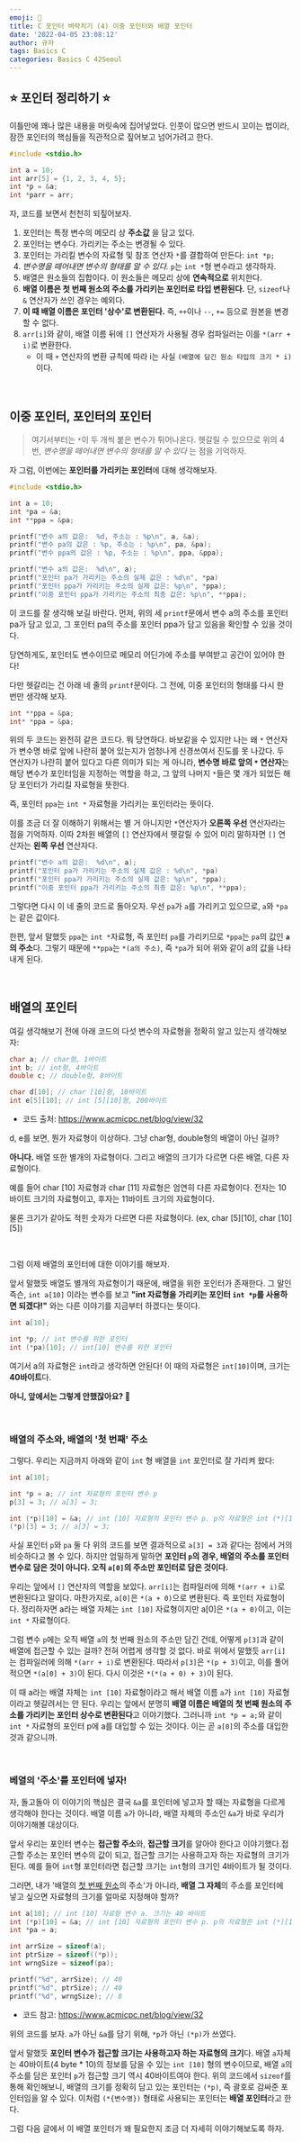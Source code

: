 ```yaml
---
emoji: 🌱
title: C 포인터 벼락치기 (4) 이중 포인터와 배열 포인터
date: '2022-04-05 23:08:12'
author: 규자
tags: Basics C
categories: Basics C 42Seoul
---
```


## ⭐️ 포인터 정리하기 ⭐️

이틀만에 꽤나 많은 내용을 머릿속에 집어넣었다. 인풋이 많으면 반드시 꼬이는 법이라, 잠깐 포인터의 핵심들을 직관적으로 짚어보고 넘어가려고 한다.

```cpp
#include <stdio.h>

int a = 10;
int arr[5] = {1, 2, 3, 4, 5};
int *p = &a;
int *parr = arr;
```

자, 코드를 보면서 천천히 되짚어보자.

1. 포인터는 특정 변수의 메모리 상 **주소값** 을 담고 있다.
2. 포인터는 변수다. 가리키는 주소는 변경될 수 있다.
3. 포인터는 가리킬 변수의 자료형 및 참조 연산자 `*`를 결합하여 만든다: `int *p;`
4. *변수명을 떼어내면 변수의 형태를 알 수 있다.* `p`는 `int *`형 변수라고 생각하자.
5. 배열은 원소들의 집합이다. 이 원소들은 메모리 상에 **연속적으로** 위치한다.
6. **배열 이름은 첫 번째 원소의 주소를 가리키는 포인터로 타입 변환된다.** 단, `sizeof`나 `&` 연산자가 쓰인 경우는 예외다.
7. **이 때 배열 이름은 포인터 '상수'로 변환된다.** 즉, `++`이나 `--`, `+=` 등으로 원본을 변경할 수 없다.
8. `arr[i]`와 같이, 배열 이름 뒤에 `[]` 연산자가 사용될 경우 컴파일러는 이를 `*(arr + i)`로 변환한다. 
    - 이 때 `+` 연산자의 변환 규칙에 따라 i는 사실 `(배열에 담긴 원소 타입의 크기 * i)`이다.

<br/>

## 이중 포인터, 포인터의 포인터
> 여기서부터는 `*`이 두 개씩 붙은 변수가 튀어나온다. 헷갈릴 수 있으므로 위의 4번, *변수명을 떼어내면 변수의 형태를 알 수 있다* 는 점을 기억하자.

자 그럼, 이번에는 **포인터를 가리키는 포인터**에 대해 생각해보자.
```cpp
#include <stdio.h>

int a = 10;
int *pa = &a;
int **ppa = &pa;

printf("변수 a의 값은:  %d, 주소는 : %p\n", a, &a);
printf("변수 pa의 값은 : %p, 주소는 : %p\n", pa, &pa);
printf("변수 ppa의 값은 : %p, 주소는 : %p\n", ppa, &ppa);

printf("변수 a의 값은:  %d\n", a);
printf("포인터 pa가 가리키는 주소의 실제 값은 : %d\n", *pa)
printf("포인터 ppa가 가리키는 주소의 실제 값은: %p\n", *ppa);
printf("이중 포인터 ppa가 가리키는 주소의 최종 값은: %p\n", **ppa);
```
이 코드를 잘 생각해 보길 바란다. 먼저, 위의 세 `printf`문에서 변수 a의 주소를 포인터 pa가 담고 있고, 그 포인터 pa의 주소를 포인터 ppa가 담고 있음을 확인할 수 있을 것이다. 

당연하게도, 포인터도 변수이므로 메모리 어딘가에 주소를 부여받고 공간이 있어야 한다!

다만 헷갈리는 건 아래 네 줄의 `printf`문이다. 그 전에, 이중 포인터의 형태를 다시 한 번만 생각해 보자.
```cpp
int **ppa = &pa;
int* *ppa = &pa;
```
위의 두 코드는 완전히 같은 코드다. 뭐 당연하다. 바보같을 수 있지만 나는 왜 `*` 연산자가 변수명 바로 앞에 나란히 붙어 있는지가 엄청나게 신경쓰여서 진도를 못 나갔다. 두 연산자가 나란히 붙어 있다고 다른 의미가 되는 게 아니라, **변수명 바로 앞의 `*` 연산자**는 해당 변수가 포인터임을 지정하는 역할을 하고, 그 앞의 나머지 `*`들은 몇 개가 되었든 해당 포인터가 가리킬 자료형을 뜻한다. 

즉, 포인터 `ppa`는 `int *` 자료형을 가리키는 포인터라는 뜻이다.

이를 조금 더 잘 이해하기 위해서는 별 거 아니지만 `*`연산자가 **오른쪽 우선** 연산자라는 점을 기억하자. 이따 2차원 배열의 `[]` 연산자에서 헷갈릴 수 있어 미리 말하자면 `[]` 연산자는 **왼쪽 우선** 연산자다.

```cpp
printf("변수 a의 값은:  %d\n", a);
printf("포인터 pa가 가리키는 주소의 실제 값은 : %d\n", *pa)
printf("포인터 ppa가 가리키는 주소의 실제 값은: %p\n", *ppa);
printf("이중 포인터 ppa가 가리키는 주소의 최종 값은: %p\n", **ppa);
```
그렇다면 다시 이 네 줄의 코드로 돌아오자. 우선 `pa`가 `a`를 가리키고 있으므로, `a`와 `*pa`는 같은 값이다. 

한편, 앞서 말했듯 `ppa`는 `int *`자료형, 즉 포인터 `pa`를 가리키므로 `*ppa`는 `pa`의 값인 **`a`의 주소**다. 그렇기 때문에 `**ppa`는 `*(a의 주소)`, 즉 `*pa`가 되어 위와 같이 a의 값을 나타내게 된다.

<br/>

## 배열의 포인터
여길 생각해보기 전에 아래 코드의 다섯 변수의 자료형을 정확히 알고 있는지 생각해보자:

```cpp
char a; // char형, 1바이트
int b; // int형, 4바이트
double c; // double형, 8바이트

char d[10]; // char [10]형, 10바이트
int e[5][10]; // int [5][10]형, 200바이트
```
- 코드 출처: https://www.acmicpc.net/blog/view/32

d, e를 보면, 뭔가 자료형이 이상하다. 그냥 char형, double형의 배열이 아닌 걸까?

**아니다.** 배열 또한 별개의 자료형이다. 그리고 배열의 크기가 다르면 다른 배열, 다른 자료형이다.

예를 들어 char [10] 자료형과 char [11] 자료형은 엄연히 다른 자료형이다. 전자는 10바이트 크기의 자료형이고, 후자는 11바이트 크기의 자료형이다.

물론 크기가 같아도 적힌 숫자가 다르면 다른 자료형이다. (ex, char [5][10], char [10][5])

<br/>

그럼 이제 배열의 포인터에 대한 이야기를 해보자.

앞서 말했듯 배열도 별개의 자료형이기 때문에, 배열을 위한 포인터가 존재한다. 그 말인즉슨, `int a[10]` 이라는 변수를 보고 **"int 자료형을 가리키는 포인터 `int *p`를 사용하면 되겠다!"** 와는 다른 이야기를 지금부터 하겠다는 뜻이다.
```cpp
int a[10];

int *p; // int 변수를 위한 포인터
int (*pa)[10]; // int[10] 변수를 위한 포인터
```
여기서 a의 자료형은 `int`라고 생각하면 안된다! 이 때의 자료형은 `int[10]`이며, 크기는 **40바이트**다.

**아니, 앞에서는 그렇게 안했잖아요? 🤔**

<br/>

### 배열의 주소와, 배열의 '첫 번째' 주소
그렇다. 우리는 지금까지 아래와 같이 `int` 형 배열을 `int` 포인터로 잘 가리켜 왔다:
```cpp
int a[10];

int *p = a; // int 자료형의 포인터 변수 p
p[3] = 3; // a[3] = 3;

int (*p)[10] = &a; // int [10] 자료형의 포인터 변수 p. p의 자료형은 int (*)[10]
(*p)[3] = 3; // a[3] = 3;
```
사실 포인터 `p`와 `pa` 둘 다 위의 코드를 보면 결과적으로 `a[3] = 3`과 같다는 점에서 거의 비슷하다고 볼 수 있다. 하지만 엄밀하게 말하면 **포인터 `p`의 경우, 배열의 주소를 포인터 변수로 담은 것이 아니다. 오직 `a[0]`의 주소만 포인터로 담은 것이다.**

우리는 앞에서 `[]` 연산자의 역할을 보았다. `arr[i]`는 컴파일러에 의해 `*(arr + i)`로 변환된다고 말이다. 마찬가지로, `a[0]`은 `*(a + 0)`으로 변환된다. 즉 포인터 자료형이다. 정리하자면 
a라는 배열 자체는 `int [10]` 자료형이지만 a[0]은 `*(a + 0)`이고, 이는 `int *` 자료형이다.

그럼 변수 `p`에는 오직 배열 `a`의 첫 번째 원소의 주소만 담긴 건데, 어떻게 `p[3]`과 같이 배열에 접근할 수 있는 걸까? 전혀 어렵게 생각할 것 없다. 바로 위에서 말했듯 `arr[i]`는 컴파일러에 의해 `*(arr + i)`로 변환된다. 따라서 `p[3]`은 `*(p + 3)`이고, 이를 풀어 적으면 `*(a[0] + 3)`이 된다. 다시 이것은 `*(*(a + 0) + 3)`이 된다. 

이 때 a라는 배열 자체는 `int [10]` 자료형이라고 해서 배열 이름 `a`가 `int [10]` 자료형이라고 헷갈려서는 안 된다. 우리는 앞에서 분명히 **배열 이름은 배열의 첫 번째 원소의 주소를 가리키는 포인터 상수로 변환된다**고 이야기했다. 그러니까 `int *p = a;`와 같이 `int *` 자료형의 포인터 p에 a를 대입할 수 있는 것이다. 이는 곧 `a[0]`의 주소를 대입한 것과 같으니까. 

<br/>

### 베열의 '주소'를 포인터에 넣자!

자, 돌고돌아 이 이야기의 핵심은 결국 `&a`를 포인터에 넣고자 할 때는 자료형을 다르게 생각해야 한다는 것이다.  배열 이름 `a`가 아니라, 배열 자체의 주소인 `&a`가 바로 우리가 이야기해볼 대상이다.

앞서 우리는 포인터 변수는 **접근할 주소**와, **접근할 크기**를 알아야 한다고 이야기했다.접근할 주소는 포인터 변수의 값이 되고, 접근할 크기는 사용하고자 하는 자료형의 크기가 된다. 예를 들어 `int`형 포인터라면 접근할 크기는 `int`형의 크기인 4바이트가 될 것이다.

그러면, 내가 '배열의 <u>첫 번째 원소</u>의 주소'가 아니라, **배열 그 자체**의 주소를 포인터에 넣고 싶으면 자료형의 크기를 얼마로 지정해야 할까?
```cpp
int a[10]; // int [10] 자료형 변수 a. 크기는 40 바이트
int (*p)[10] = &a; // int [10] 자료형의 포인터 변수 p. p의 자료형은 int (*)[10]
int *pa = a;

int arrSize = sizeof(a); 
int ptrSize = sizeof((*p)); 
int wrngSize = sizeof(pa);

printf("%d", arrSize); // 40
printf("%d", ptrSize); // 40
printf("%d", wrngSize); // 8
```
- 코드 참고: https://www.acmicpc.net/blog/view/32

위의 코드를 보자. `a`가 아닌 `&a`를 담기 위해, `*p`가 아닌 `(*p)`가 쓰였다. 

앞서 말했듯 **포인터 변수가 접근할 크기는 사용하고자 하는 자료형의 크기**다. 배열 `a`자체는 40바이트(4 byte * 10)의 정보를 담을 수 있는 `int [10]` 형의 변수이므로, 배열 `a`의 주소를 담은 포인터 `p`가 접근할 크기 역시 40바이트여야 한다. 위의 코드에서 `sizeof`를 통해 확인해보니, 배열의 크기를 정확히 담고 있는 포인터는 `(*p)`, 즉 괄호로 감싸준 포인터임을 알 수 있다. 이처럼 `(*{변수명})` 형태로 사용되는 포인터는 **배열 포인터**라고 한다.

그럼 다음 글에서 이 배열 포인터가 왜 필요한지 조금 더 자세히 이야기해보도록 하자.

```toc
```